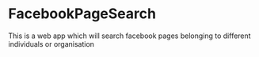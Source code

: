 FacebookPageSearch
==================

This is a web app which will search facebook pages belonging to different individuals or organisation
